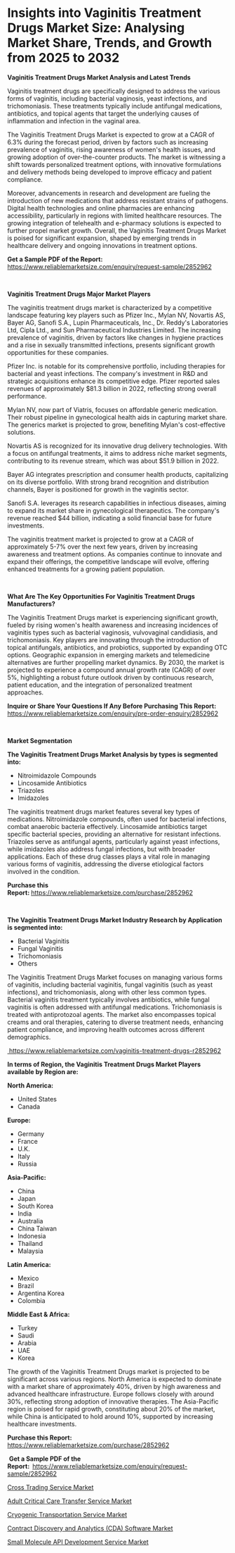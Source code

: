 <p><h1>Insights into Vaginitis Treatment Drugs Market Size: Analysing Market Share, Trends, and Growth from 2025 to 2032</h1></p><p><strong>Vaginitis Treatment Drugs Market Analysis and Latest Trends</strong></p>
<p><p>Vaginitis treatment drugs are specifically designed to address the various forms of vaginitis, including bacterial vaginosis, yeast infections, and trichomoniasis. These treatments typically include antifungal medications, antibiotics, and topical agents that target the underlying causes of inflammation and infection in the vaginal area.</p><p>The Vaginitis Treatment Drugs Market is expected to grow at a CAGR of 6.3% during the forecast period, driven by factors such as increasing prevalence of vaginitis, rising awareness of women's health issues, and growing adoption of over-the-counter products. The market is witnessing a shift towards personalized treatment options, with innovative formulations and delivery methods being developed to improve efficacy and patient compliance.</p><p>Moreover, advancements in research and development are fueling the introduction of new medications that address resistant strains of pathogens. Digital health technologies and online pharmacies are enhancing accessibility, particularly in regions with limited healthcare resources. The growing integration of telehealth and e-pharmacy solutions is expected to further propel market growth. Overall, the Vaginitis Treatment Drugs Market is poised for significant expansion, shaped by emerging trends in healthcare delivery and ongoing innovations in treatment options.</p></p>
<p><strong>Get a Sample PDF of the Report:&nbsp;</strong> <a href="https://www.reliablemarketsize.com/enquiry/request-sample/2852962?utm_campaign=1143&utm_medium=2&utm_source=Github&utm_content=ia&utm_term=11032025&utm_id=vaginitis-treatment-drugs">https://www.reliablemarketsize.com/enquiry/request-sample/2852962</a></p>
<p>&nbsp;</p>
<p><strong>Vaginitis Treatment Drugs Major Market Players</strong></p>
<p><p>The vaginitis treatment drugs market is characterized by a competitive landscape featuring key players such as Pfizer Inc., Mylan NV, Novartis AS, Bayer AG, Sanofi S.A., Lupin Pharmaceuticals, Inc., Dr. Reddy's Laboratories Ltd, Cipla Ltd., and Sun Pharmaceutical Industries Limited. The increasing prevalence of vaginitis, driven by factors like changes in hygiene practices and a rise in sexually transmitted infections, presents significant growth opportunities for these companies.</p><p>Pfizer Inc. is notable for its comprehensive portfolio, including therapies for bacterial and yeast infections. The company's investment in R&D and strategic acquisitions enhance its competitive edge. Pfizer reported sales revenues of approximately $81.3 billion in 2022, reflecting strong overall performance.</p><p>Mylan NV, now part of Viatris, focuses on affordable generic medication. Their robust pipeline in gynecological health aids in capturing market share. The generics market is projected to grow, benefiting Mylan's cost-effective solutions.</p><p>Novartis AS is recognized for its innovative drug delivery technologies. With a focus on antifungal treatments, it aims to address niche market segments, contributing to its revenue stream, which was about $51.9 billion in 2022.</p><p>Bayer AG integrates prescription and consumer health products, capitalizing on its diverse portfolio. With strong brand recognition and distribution channels, Bayer is positioned for growth in the vaginitis sector.</p><p>Sanofi S.A. leverages its research capabilities in infectious diseases, aiming to expand its market share in gynecological therapeutics. The company's revenue reached $44 billion, indicating a solid financial base for future investments.</p><p>The vaginitis treatment market is projected to grow at a CAGR of approximately 5-7% over the next few years, driven by increasing awareness and treatment options. As companies continue to innovate and expand their offerings, the competitive landscape will evolve, offering enhanced treatments for a growing patient population.</p></p>
<p>&nbsp;</p>
<p><strong>What Are The Key Opportunities For Vaginitis Treatment Drugs Manufacturers?</strong></p>
<p><p>The Vaginitis Treatment Drugs market is experiencing significant growth, fueled by rising women's health awareness and increasing incidences of vaginitis types such as bacterial vaginosis, vulvovaginal candidiasis, and trichomoniasis. Key players are innovating through the introduction of topical antifungals, antibiotics, and probiotics, supported by expanding OTC options. Geographic expansion in emerging markets and telemedicine alternatives are further propelling market dynamics. By 2030, the market is projected to experience a compound annual growth rate (CAGR) of over 5%, highlighting a robust future outlook driven by continuous research, patient education, and the integration of personalized treatment approaches.</p></p>
<p><strong>Inquire or Share Your Questions If Any Before Purchasing This Report:</strong> <a href="https://www.reliablemarketsize.com/enquiry/pre-order-enquiry/2852962?utm_campaign=1143&utm_medium=2&utm_source=Github&utm_content=ia&utm_term=11032025&utm_id=vaginitis-treatment-drugs">https://www.reliablemarketsize.com/enquiry/pre-order-enquiry/2852962</a></p>
<p>&nbsp;</p>
<p><strong>Market Segmentation</strong></p>
<p><strong>The Vaginitis Treatment Drugs Market Analysis by types is segmented into:</strong></p>
<p><ul><li> Nitroimidazole Compounds</li><li>Lincosamide Antibiotics</li><li>Triazoles</li><li>Imidazoles </li></ul></p>
<p><p>The vaginitis treatment drugs market features several key types of medications. Nitroimidazole compounds, often used for bacterial infections, combat anaerobic bacteria effectively. Lincosamide antibiotics target specific bacterial species, providing an alternative for resistant infections. Triazoles serve as antifungal agents, particularly against yeast infections, while imidazoles also address fungal infections, but with broader applications. Each of these drug classes plays a vital role in managing various forms of vaginitis, addressing the diverse etiological factors involved in the condition.</p></p>
<p><strong>Purchase this Report:&nbsp;</strong><a href="https://www.reliablemarketsize.com/purchase/2852962?utm_campaign=1143&utm_medium=2&utm_source=Github&utm_content=ia&utm_term=11032025&utm_id=vaginitis-treatment-drugs">https://www.reliablemarketsize.com/purchase/2852962</a></p>
<p>&nbsp;</p>
<p><strong>The Vaginitis Treatment Drugs Market Industry Research by Application is segmented into:</strong></p>
<p><ul><li> Bacterial Vaginitis</li><li>Fungal Vaginitis</li><li>Trichomoniasis</li><li>Others </li></ul></p>
<p><p>The Vaginitis Treatment Drugs Market focuses on managing various forms of vaginitis, including bacterial vaginitis, fungal vaginitis (such as yeast infections), and trichomoniasis, along with other less common types. Bacterial vaginitis treatment typically involves antibiotics, while fungal vaginitis is often addressed with antifungal medications. Trichomoniasis is treated with antiprotozoal agents. The market also encompasses topical creams and oral therapies, catering to diverse treatment needs, enhancing patient compliance, and improving health outcomes across different demographics.</p></p>
<p><a href="https://www.reliablemarketsize.com/vaginitis-treatment-drugs-r2852962?utm_campaign=1143&utm_medium=2&utm_source=Github&utm_content=ia&utm_term=11032025&utm_id=vaginitis-treatment-drugs">&nbsp;https://www.reliablemarketsize.com/vaginitis-treatment-drugs-r2852962</a></p>
<p><strong>In terms of Region, the Vaginitis Treatment Drugs Market Players available by Region are:</strong></p>
<p>
    <p> <strong> North America: </strong>
        <ul>
            <li>United States</li>
            <li>Canada</li>
        </ul>
        </p> 
    <p> <strong> Europe: </strong>
        <ul>
            <li>Germany</li>
            <li>France</li>
            <li>U.K.</li>
            <li>Italy</li>
            <li>Russia</li>
        </ul>
        </p> 
    <p> <strong> Asia-Pacific: </strong>
        <ul>
            <li>China</li>
            <li>Japan</li>
            <li>South Korea</li>
            <li>India</li>
            <li>Australia</li>
            <li>China Taiwan</li>
            <li>Indonesia</li>
            <li>Thailand</li>
            <li>Malaysia</li>
        </ul>
        </p> 
    <p> <strong> Latin America: </strong>
        <ul>
            <li>Mexico</li>
            <li>Brazil</li>
            <li>Argentina Korea</li>
            <li>Colombia</li>
        </ul>
        </p> 
    <p> <strong> Middle East & Africa: </strong>
        <ul>
            <li>Turkey</li>
            <li>Saudi</li>
            <li>Arabia</li>
            <li>UAE</li>
            <li>Korea</li>
        </ul>
    </p>
    </p>
<p><p>The growth of the Vaginitis Treatment Drugs market is projected to be significant across various regions. North America is expected to dominate with a market share of approximately 40%, driven by high awareness and advanced healthcare infrastructure. Europe follows closely with around 30%, reflecting strong adoption of innovative therapies. The Asia-Pacific region is poised for rapid growth, constituting about 20% of the market, while China is anticipated to hold around 10%, supported by increasing healthcare investments.</p></p>
<p><strong>Purchase this Report: </strong><a href="https://www.reliablemarketsize.com/purchase/2852962?utm_campaign=1143&utm_medium=2&utm_source=Github&utm_content=ia&utm_term=11032025&utm_id=vaginitis-treatment-drugs">https://www.reliablemarketsize.com/purchase/2852962</a></p>
<p>&nbsp;<strong>Get a Sample PDF of the Report:&nbsp;&nbsp;</strong><a href="https://www.reliablemarketsize.com/enquiry/request-sample/2852962?utm_campaign=1143&utm_medium=2&utm_source=Github&utm_content=ia&utm_term=11032025&utm_id=vaginitis-treatment-drugs">https://www.reliablemarketsize.com/enquiry/request-sample/2852962</a></p>
<p><strong></strong></p>
<p><p><a href="https://github.com/cayposshefin/Market-Research-Report-List-1/blob/main/cross-trading-service-market.md?utm_campaign=1143&utm_medium=2&utm_source=Github&utm_content=ia&utm_term=11032025&utm_id=vaginitis-treatment-drugs">Cross Trading Service Market</a></p><p><a href="https://github.com/marcayaminig/Market-Research-Report-List-1/blob/main/adult-critical-care-transfer-service-market.md?utm_campaign=1143&utm_medium=2&utm_source=Github&utm_content=ia&utm_term=11032025&utm_id=vaginitis-treatment-drugs">Adult Critical Care Transfer Service Market</a></p><p><a href="https://github.com/busamoleankk/Market-Research-Report-List-1/blob/main/cryogenic-transportation-service-market.md?utm_campaign=1143&utm_medium=2&utm_source=Github&utm_content=ia&utm_term=11032025&utm_id=vaginitis-treatment-drugs">Cryogenic Transportation Service Market</a></p><p><a href="https://github.com/chillwervenu/Market-Research-Report-List-1/blob/main/contract-discovery-and-analytics-cda-software-market.md?utm_campaign=1143&utm_medium=2&utm_source=Github&utm_content=ia&utm_term=11032025&utm_id=vaginitis-treatment-drugs">Contract Discovery and Analytics (CDA) Software Market</a></p><p><a href="https://github.com/yodhafirorae/Market-Research-Report-List-1/blob/main/small-molecule-api-development-service-market.md?utm_campaign=1143&utm_medium=2&utm_source=Github&utm_content=ia&utm_term=11032025&utm_id=vaginitis-treatment-drugs">Small Molecule API Development Service Market</a></p></p>